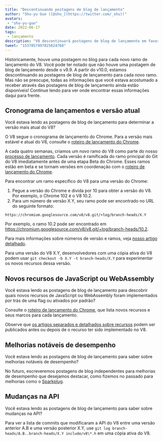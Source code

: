 ```yaml
---
title: "Descontinuando postagens de blog de lançamento"
author: "Shu-yu Guo ([@shu_](https://twitter.com/_shu))"
avatars:
 - "shu-yu-guo"
date: 2022-06-17
tags:
 - lançamento
description: "V8 descontinuará postagens de blog de lançamento em favor do cronograma de lançamento do Chrome e postagens de blog sobre recursos."
tweet: "1537857497825824768"
---
```


Historicamente, houve uma postagem no blog para cada novo ramo de lançamento do V8. Você pode ter notado que não houve uma postagem de blog de lançamento desde o v9.9. A partir do v10.0, estamos descontinuando as postagens de blog de lançamento para cada novo ramo. Mas não se preocupe, todas as informações que você estava acostumado a receber através das postagens de blog de lançamento ainda estão disponíveis! Continue lendo para ver onde encontrar essas informações daqui para frente.

<!--truncate-->
## Cronograma de lançamentos e versão atual

Você estava lendo as postagens de blog de lançamento para determinar a versão mais atual do V8?

O V8 segue o cronograma de lançamento do Chrome. Para a versão mais estável e atual do V8, consulte o [roteiro de lançamento do Chrome](https://chromestatus.com/roadmap).

A cada quatro semanas, criamos um novo ramo do V8 como parte do nosso [processo de lançamento](https://v8.dev/docs/release-process). Cada versão é ramificada do ramo principal do Git do V8 imediatamente antes de uma etapa Beta do Chrome. Esses ramos estão em beta e se tornam versões em coordenação com o [roteiro de lançamento do Chrome](https://chromestatus.com/roadmap).

Para encontrar um ramo específico do V8 para uma versão do Chrome:

1. Pegue a versão do Chrome e divida por 10 para obter a versão do V8. Por exemplo, o Chrome 102 é o V8 10.2.
1. Para um número de versão X.Y, seu ramo pode ser encontrado no URL do seguinte formato:

```
https://chromium.googlesource.com/v8/v8.git/+log/branch-heads/X.Y
```

Por exemplo, o ramo 10.2 pode ser encontrado em https://chromium.googlesource.com/v8/v8.git/+log/branch-heads/10.2.

Para mais informações sobre números de versão e ramos, veja [nosso artigo detalhado](https://v8.dev/docs/version-numbers).

Para uma versão do V8 X.Y, desenvolvedores com uma cópia ativa do V8 podem usar `git checkout -b X.Y -t branch-heads/X.Y` para experimentar os novos recursos dessa versão.

## Novos recursos de JavaScript ou WebAssembly

Você estava lendo as postagens de blog de lançamento para descobrir quais novos recursos de JavaScript ou WebAssembly foram implementados por trás de uma flag ou ativados por padrão?

Consulte o [roteiro de lançamento do Chrome](https://chromestatus.com/roadmap), que lista novos recursos e seus marcos para cada lançamento.

Observe que [os artigos separados e detalhados sobre recursos](/features) podem ser publicados antes ou depois de o recurso ter sido implementado no V8.

## Melhorias notáveis de desempenho

Você estava lendo as postagens de blog de lançamento para saber sobre melhorias notáveis de desempenho?

No futuro, escreveremos postagens de blog independentes para melhorias de desempenho que desejamos destacar, como fizemos no passado para melhorias como o [Sparkplug](https://v8.dev/blog/sparkplug).

## Mudanças na API

Você estava lendo as postagens de blog de lançamento para saber sobre mudanças na API?

Para ver a lista de commits que modificaram a API do V8 entre uma versão anterior A.B e uma versão posterior X.Y, use `git log branch-heads/A.B..branch-heads/X.Y include/v8\*.h` em uma cópia ativa do V8.
